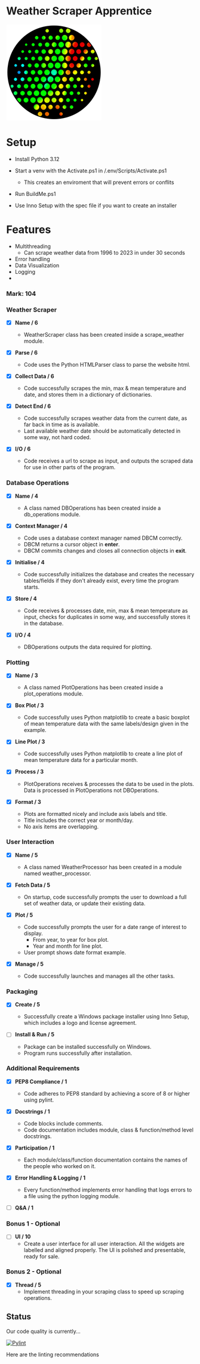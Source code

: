 # Weather Scraper Apprentice

![Application Icon](./Build%20Files/icons/icon.png)

# Setup

- Install Python 3.12

- Start a venv with the Activate.ps1 in /.env/Scripts/Activate.ps1

  - This creates an enviroment that will prevent errors or conflits

- Run BuildMe.ps1

- Use Inno Setup with the spec file if you want to create an installer

# Features

- Multithreading
  - Can scrape weather data from 1996 to 2023 in under 30 seconds
- Error handling
- Data Visualization
- Logging
-

### Mark: 104

### Weather Scraper

- [x] **Name / 6**

  - WeatherScraper class has been created inside a scrape_weather module.

- [x] **Parse / 6**

  - Code uses the Python HTMLParser class to parse the website html.

- [x] **Collect Data / 6**

  - Code successfully scrapes the min, max & mean temperature and date, and stores them in a dictionary of dictionaries.

- [x] **Detect End / 6**

  - Code successfully scrapes weather data from the current date, as far back in time as is available.
  - Last available weather date should be automatically detected in some way, not hard coded.

- [x] **I/O / 6**
  - Code receives a url to scrape as input, and outputs the scraped data for use in other parts of the program.

### Database Operations

- [x] **Name / 4**

  - A class named DBOperations has been created inside a db_operations module.

- [x] **Context Manager / 4**

  - Code uses a database context manager named DBCM correctly.
  - DBCM returns a cursor object in **enter**.
  - DBCM commits changes and closes all connection objects in **exit**.

- [x] **Initialise / 4**

  - Code successfully initializes the database and creates the necessary tables/fields if they don't already exist, every time the program starts.

- [x] **Store / 4**

  - Code receives & processes date, min, max & mean temperature as input, checks for duplicates in some way, and successfully stores it in the database.

- [x] **I/O / 4**
  - DBOperations outputs the data required for plotting.

### Plotting

- [x] **Name / 3**

  - A class named PlotOperations has been created inside a plot_operations module.

- [x] **Box Plot / 3**

  - Code successfully uses Python matplotlib to create a basic boxplot of mean temperature data with the same labels/design given in the example.

- [x] **Line Plot / 3**

  - Code successfully uses Python matplotlib to create a line plot of mean temperature data for a particular month.

- [x] **Process / 3**

  - PlotOperations receives & processes the data to be used in the plots. Data is processed in PlotOperations not DBOperations.

- [x] **Format / 3**
  - Plots are formatted nicely and include axis labels and title.
  - Title includes the correct year or month/day.
  - No axis items are overlapping.

### User Interaction

- [x] **Name / 5**

  - A class named WeatherProcessor has been created in a module named weather_processor.

- [x] **Fetch Data / 5**

  - On startup, code successfully prompts the user to download a full set of weather data, or update their existing data.

- [x] **Plot / 5**

  - Code successfully prompts the user for a date range of interest to display.
    - From year, to year for box plot.
    - Year and month for line plot.
  - User prompt shows date format example.

- [x] **Manage / 5**
  - Code successfully launches and manages all the other tasks.

### Packaging

- [x] **Create / 5**

  - Successfully create a Windows package installer using Inno Setup, which includes a logo and license agreement.

- [ ] **Install & Run / 5**
  - Package can be installed successfully on Windows.
  - Program runs successfully after installation.

### Additional Requirements

- [x] **PEP8 Compliance / 1**

  - Code adheres to PEP8 standard by achieving a score of 8 or higher using pylint.

- [x] **Docstrings / 1**

  - Code blocks include comments.
  - Code documentation includes module, class & function/method level docstrings.

- [x] **Participation / 1**

  - Each module/class/function documentation contains the names of the people who worked on it.

- [x] **Error Handling & Logging / 1**

  - Every function/method implements error handling that logs errors to a file using the python logging module.

- [ ] **Q&A / 1**

### Bonus 1 - Optional

- [ ] **UI / 10**
  - Create a user interface for all user interaction. All the widgets are labelled and aligned properly. The UI is polished and presentable, ready for sale.

### Bonus 2 - Optional

- [x] **Thread / 5**
  - Implement threading in your scraping class to speed up scraping operations.

## Status

Our code quality is currently...

[![Pylint](https://github.com/tadghh/PythonWeatherApp/actions/workflows/pylint.yml/badge.svg?branch=main&event=push)](https://github.com/tadghh/PythonWeatherApp/actions/workflows/pylint.yml)

Here are the linting recommendations

```python

```
